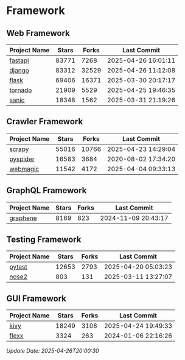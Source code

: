 # Framework

## Web Framework
| Project Name | Stars | Forks | Last Commit |
| ------------ | ----- | ----- | ----------- |
| [fastapi](https://github.com/fastapi/fastapi) | 83771 | 7268 | 2025-04-26 16:01:11 |
| [django](https://github.com/django/django) | 83312 | 32529 | 2025-04-26 11:12:08 |
| [flask](https://github.com/pallets/flask) | 69406 | 16371 | 2025-03-30 20:17:17 |
| [tornado](https://github.com/tornadoweb/tornado) | 21909 | 5529 | 2025-04-25 19:46:35 |
| [sanic](https://github.com/sanic-org/sanic) | 18348 | 1562 | 2025-03-31 21:19:26 |

## Crawler Framework
| Project Name | Stars | Forks | Last Commit |
| ------------ | ----- | ----- | ----------- |
| [scrapy](https://github.com/scrapy/scrapy) | 55016 | 10766 | 2025-04-23 14:29:04 |
| [pyspider](https://github.com/binux/pyspider) | 16583 | 3684 | 2020-08-02 17:34:20 |
| [webmagic](https://github.com/code4craft/webmagic) | 11542 | 4172 | 2025-04-04 09:33:13 |

## GraphQL Framework
| Project Name | Stars | Forks | Last Commit |
| ------------ | ----- | ----- | ----------- |
| [graphene](https://github.com/graphql-python/graphene) | 8169 | 823 | 2024-11-09 20:43:17 |

## Testing Framework
| Project Name | Stars | Forks | Last Commit |
| ------------ | ----- | ----- | ----------- |
| [pytest](https://github.com/pytest-dev/pytest) | 12653 | 2793 | 2025-04-20 05:03:23 |
| [nose2](https://github.com/nose-devs/nose2) | 803 | 131 | 2025-03-11 13:27:07 |

## GUI Framework
| Project Name | Stars | Forks | Last Commit |
| ------------ | ----- | ----- | ----------- |
| [kivy](https://github.com/kivy/kivy) | 18249 | 3108 | 2025-04-24 19:49:33 |
| [flexx](https://github.com/flexxui/flexx) | 3324 | 263 | 2024-01-06 22:16:26 |

*Update Date: 2025-04-26T20:00:30*